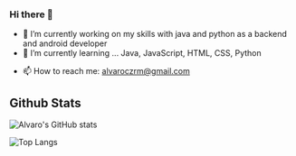 ### Hi there 👋

- 🔭 I’m currently working on my skills with java and python as a backend and android developer
- 🌱 I’m currently learning ... Java, JavaScript, HTML, CSS, Python
<!-- - 👯 I’m looking to collaborate on ...
##- 🤔 I’m looking for help with ...
##- 💬 Ask me about ... -->
- 📫 How to reach me: alvaroczrm@gmail.com
## Github Stats
![Alvaro's GitHub stats](https://github-readme-stats.vercel.app/api?username=alvaroczrm&show_icons=true&theme=dark&show)

![Top Langs](https://github-readme-stats.vercel.app/api/top-langs/?username=alvaroczrm&langs_count=8&theme=dark&show)
